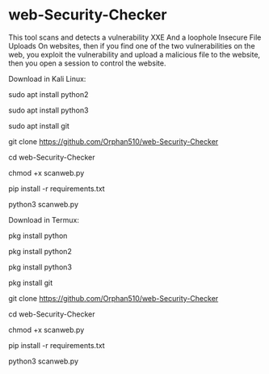 # web-Security-Checker

This tool scans and detects a vulnerability XXE And a loophole Insecure File Uploads On websites, then if you find one of the two vulnerabilities on the web, you exploit the vulnerability and upload a malicious file to the website, then you open a session to control the website.

Download in Kali Linux:

sudo apt install python2

sudo apt install python3

sudo apt install git

git clone https://github.com/Orphan510/web-Security-Checker

cd web-Security-Checker

chmod +x scanweb.py

pip install -r requirements.txt

python3 scanweb.py

Download in Termux:

pkg install python

pkg install python2

pkg install python3

pkg install git 

git clone https://github.com/Orphan510/web-Security-Checker

cd web-Security-Checker

chmod +x scanweb.py

pip install -r requirements.txt

python3 scanweb.py
